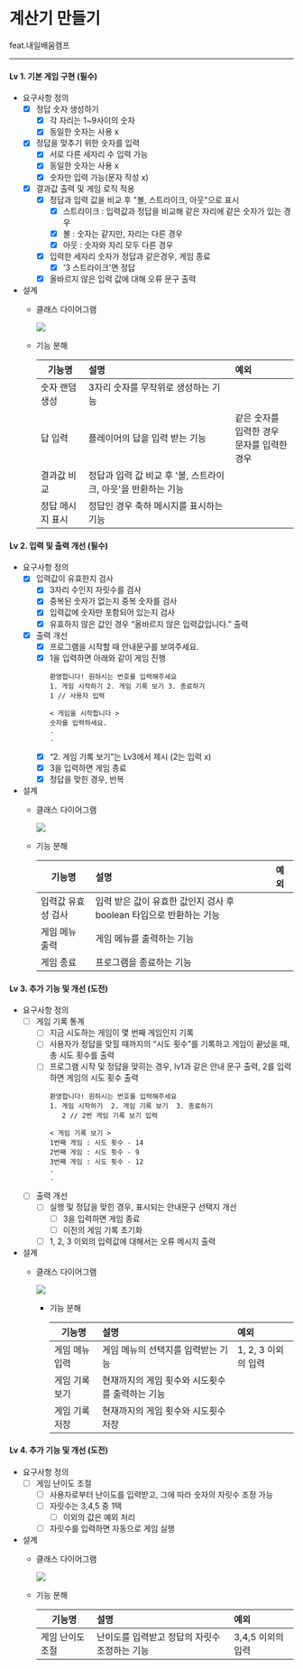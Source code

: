 # 계산기 만들기
feat.내일배움캠프

---

#### Lv 1. 기본 게임 구현 (필수)
- 요구사항 정의
  - [x] 정답 숫자 생성하기
      - [x] 각 자리는 1~9사이의 숫자
      - [x] 동일한 숫자는 사용 x
  - [x] 정답을 맞추기 위한 숫자를 입력
      - [x] 서로 다른 세자리 수 입력 가능
      - [x] 동일한 숫자는 사용 x
      - [x] 숫자만 입력 가능(문자 작성 x)
  - [x] 결과값 출력 및 게임 로직 적용
      - [x] 정답과 입력 값을 비교 후 "볼, 스트라이크, 아웃"으로 표시
        - [x] 스트라이크 : 입력값과 정답을 비교해 같은 자리에 같은 숫자가 있는 경우
        - [x] 볼 : 숫자는 같지만, 자리는 다른 경우
        - [x] 아웃 : 숫자와 자리 모두 다른 경우
      - [x] 입력한 세자리 숫자가 정답과 같은경우, 게임 종료
        - [x] '3 스트라이크'면 정답
      - [x] 올바르지 않은 입력 값에 대해 오류 문구 출력
- 설계
  - 클래스 다이어그램

    ![](read_me_img/lv1_class_diagram.png)
  - 기능 분해

    | 기능명       | 설명                                    | 예외                             |
    |-----------|:--------------------------------------|:-------------------------------|
    | 숫자 랜덤 생성  | 3자리 숫자를 무작위로 생성하는 기능                  |  |
    | 답 입력      | 플레이어의 답을 입력 받는 기능                     |  같은 숫자를 입력한 경우<br/> 문자를 입력한 경우                              |
    | 결과값 비교    | 정답과 입력 값 비교 후 '볼, 스트라이크, 아웃'을 반환하는 기능 |                                |
    | 정답 메시지 표시 | 정답인 경우 축하 메시지를 표시하는 기능                |                                |

#### Lv 2. 입력 및 출력 개선 (필수)
- 요구사항 정의
  - [x] 입력값이 유효한지 검사
    - [x]  3자리 수인지 자릿수를 검사
    - [x]  중복된 숫자가 없는지 중복 숫자를 검사
    - [x]  입력값에 숫자만 포함되어 있는지 검사
    - [x]  유효하지 않은 값인 경우 “올바르지 않은 입력값입니다.” 출력
  - [x] 출력 개선
    - [x]  프로그램을 시작할 때 안내문구를 보여주세요.
    - [x]  1을 입력하면 아래와 같이 게임 진행
        ```
        환영합니다! 원하시는 번호를 입력해주세요
        1. 게임 시작하기 2. 게임 기록 보기 3. 종료하기
        1 // 사용자 입력
              
        < 게임을 시작합니다 >
        숫자를 입력하세요.
        .
        .
        ```
    - [x] “2. 게임 기록 보기”는 Lv3에서 제시 (2는 입력 x)
    - [x] 3을 입력하면 게임 종료
    - [x] 정답을 맞힌 경우, 반복

- 설계
  - 클래스 다이어그램

    ![](read_me_img/lv2_class_diagram.png)

  - 기능 분해

    | 기능명       | 설명                                         | 예외                   |
    |-----------|:-------------------------------------------|:---------------------|
    | 입력값 유효성 검사 | 입력 받은 값이 유효한 값인지 검사 후 boolean 타입으로 반환하는 기능 |                      |
    | 게임 메뉴 출력  | 게임 메뉴를 출력하는 기능                             |                      |
    | 게임 종료     | 프로그램을 종료하는 기능                              |                      |

#### Lv 3. 추가 기능 및 개선 (도전)
- 요구사항 정의
  - [ ] 게임 기록 통계
    - [ ] 지금 시도하는 게임이 몇 번째 게임인지 기록
    - [ ] 사용자가 정답을 맞힐 때까지의 “시도 횟수”를 기록하고 게임이 끝났을 때, 총 시도 횟수를 출력
    - [ ] 프로그램 시작 및 정답을 맞히는 경우, lv1과 같은 안내 문구 출력, 2를 입력하면 게임의 시도 횟수 출력
      ```
      환영합니다! 원하시는 번호를 입력해주세요
      1. 게임 시작하기  2. 게임 기록 보기  3. 종료하기
         2 // 2번 게임 기록 보기 입력

      < 게임 기록 보기 >
      1번째 게임 : 시도 횟수 - 14
      2번째 게임 : 시도 횟수 - 9
      3번째 게임 : 시도 횟수 - 12
      .
      .
      ``` 
  - [ ] 출력 개선
    - [ ]  실행 및 정답을 맞힌 경우, 표시되는 안내문구 선택지 개선
        - [ ]  3을 입력하면 게임 종료
        - [ ]  이전의 게임 기록 초기화
    - [ ] 1, 2, 3 이외의 입력값에 대해서는 오류 메시지 출력

- 설계
  - 클래스 다이어그램

    ![](read_me_img/lv3_class_diagram.png)

    - 기능 분해

      | 기능명      | 설명                         | 예외             |
      |----------|:---------------------------|:---------------|
      | 게임 메뉴 입력 | 게임 메뉴의 선택지를 입력받는 기능        | 1, 2, 3 이외의 입력 |
      | 게임 기록 보기 | 현재까지의 게임 횟수와 시도횟수를 출력하는 기능 |                |
      | 게임 기록 저장 | 현재까지의 게임 횟수와 시도횟수 저장       |

#### Lv 4. 추가 기능 및 개선 (도전)
- 요구사항 정의
  - [ ] 게임 난이도 조절
    - [ ] 사용자로부터 난이도를 입력받고, 그에 따라 숫자의 자릿수 조정 가능
    - [ ] 자릿수는 3,4,5 중 1택
      - [ ] 이외의 값은 예외 처리
    - [ ] 자릿수를 입력하면 자동으로 게임 실행

- 설계
    - 클래스 다이어그램

      ![](read_me_img/lv4_class_diagram.png)

    - 기능 분해

      | 기능명       | 설명                        | 예외           |
      |-----------|:--------------------------|:-------------|
      | 게임 난이도 조절 | 난이도를 입력받고 정답의 자릿수 조정하는 기능 | 3,4,5 이외의 입력 |
